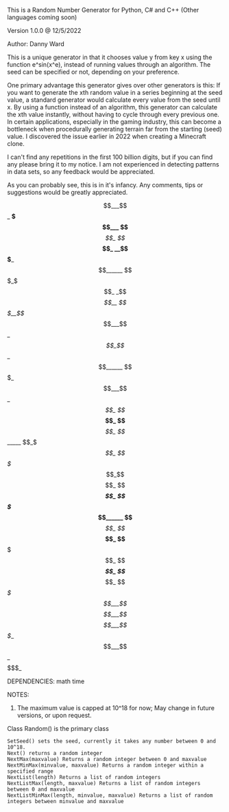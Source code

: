 This is a Random Number Generator for Python, C# and C++ (Other languages coming soon)

Version 1.0.0 @ 12/5/2022

Author: Danny Ward

This is a unique generator in that it chooses value y from key x using the function e^sin(x^e), instead of running values through an algorithm. The seed can be specified or not, depending on your preference.

One primary advantage this generator gives over other generators is this: If you want to generate the xth random value in a series beginning at the seed value, a standard generator would calculate every value from the seed until x. By using a function instead of an algorithm, this generator can calculate the xth value instantly, without having to cycle through every previous one. In certain applications, especially in the gaming industry, this can become a bottleneck when procedurally generating terrain far from the starting (seed) value. I discovered the issue earlier in 2022 when creating a Minecraft clone.

I can't find any repetitions in the first 100 billion digits, but if you can find any please bring it to my notice. I am not experienced in detecting patterns in data sets, so any feedback would be appreciated.

As you can probably see, this is in it's infancy. Any comments, tips or suggestions would be greatly appreciated.

$$___$$_ __$$$___ $$___$$_ $$___$$_ __$$$___ $$______
$$$_$$$_ _$$_$$__ $$$__$$_ $$___$$_ _$$_$$__ $$______
$$$$$$$_ $$___$$_ $$$$_$$_ $$___$$_ $$___$$_ $$______
$$_$_$$_ $$$$$$$_ $$_$$$$_ $$___$$_ $$$$$$$_ $$______
$$___$$_ $$___$$_ $$__$$$_ $$___$$_ $$___$$_ $$____$_
$$___$$_ $$___$$_ $$___$$_ _$$$$$__ $$___$$_ $$$$$$$_

DEPENDENCIES:
  math
  time
  
NOTES:
  1. The maximum value is capped at 10^18 for now; May change in future versions, or upon request.

Class Random() is the primary class

    SetSeed() sets the seed, currently it takes any number between 0 and 10^18.
    Next() returns a random integer
    NextMax(maxvalue) Returns a random integer between 0 and maxvalue
    NextMinMax(minvalue, maxvalue) Returns a random integer within a specified range
    NextList(length) Returns a list of random integers
    NextListMax(length, maxvalue) Returns a list of random integers between 0 and maxvalue
    NextListMinMax(length, minvalue, maxvalue) Returns a list of random integers between minvalue and maxvalue
